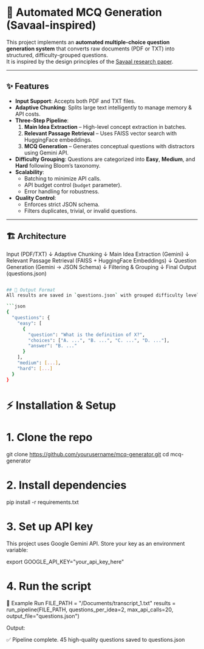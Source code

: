 # 📘 Automated MCQ Generation (Savaal-inspired)

This project implements an **automated multiple-choice question generation system** that converts raw documents (PDF or TXT) into structured, difficulty-grouped questions.  
It is inspired by the design principles of the [Savaal research paper](https://arxiv.org/abs/2305.17859).  

---

## ✨ Features
- **Input Support**: Accepts both PDF and TXT files.
- **Adaptive Chunking**: Splits large text intelligently to manage memory & API costs.
- **Three-Step Pipeline**:
  1. **Main Idea Extraction** – High-level concept extraction in batches.  
  2. **Relevant Passage Retrieval** – Uses FAISS vector search with HuggingFace embeddings.  
  3. **MCQ Generation** – Generates conceptual questions with distractors using Gemini API.  
- **Difficulty Grouping**: Questions are categorized into **Easy**, **Medium**, and **Hard** following Bloom’s taxonomy.  
- **Scalability**:  
  - Batching to minimize API calls.  
  - API budget control (`budget` parameter).  
  - Error handling for robustness.  
- **Quality Control**:  
  - Enforces strict JSON schema.  
  - Filters duplicates, trivial, or invalid questions.  

---

## 🏗️ Architecture

Input (PDF/TXT)
↓
Adaptive Chunking
↓
Main Idea Extraction (Gemini)
↓
Relevant Passage Retrieval (FAISS + HuggingFace Embeddings)
↓
Question Generation (Gemini → JSON Schema)
↓
Filtering & Grouping
↓
Final Output (questions.json)

```bash

## 📂 Output Format
All results are saved in `questions.json` with grouped difficulty levels:

```json
{
  "questions": {
    "easy": [
      {
        "question": "What is the definition of X?",
        "choices": ["A. ...", "B. ...", "C. ...", "D. ..."],
        "answer": "B. ..."
      }
    ],
    "medium": [...],
    "hard": [...]
  }
}
```


# ⚡ Installation & Setup
# 1. Clone the repo
git clone https://github.com/yourusername/mcq-generator.git
cd mcq-generator

# 2. Install dependencies
pip install -r requirements.txt

# 3. Set up API key

This project uses Google Gemini API.
Store your key as an environment variable:

export GOOGLE_API_KEY="your_api_key_here"


# 4. Run the script


🚀 Example Run
FILE_PATH = "/Documents/transcript_1.txt"
results = run_pipeline(FILE_PATH, questions_per_idea=2, max_api_calls=20, output_file="questions.json")


Output:

✅ Pipeline complete. 45 high-quality questions saved to questions.json

